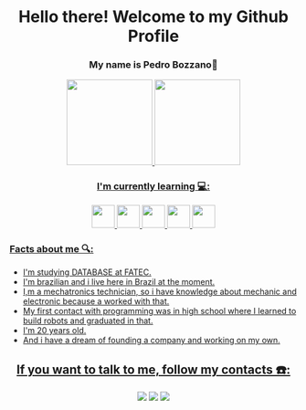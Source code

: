 <div align="center">
  
# Hello there! Welcome to my Github Profile
### My name is **Pedro Bozzano**🫡
  
</div>
  
<div align="center">
<a href="https://github.com/PedroBozzano">
<img height="150em" src="https://github-readme-stats.vercel.app/api?username=PedroBozzano&show_icons=true&theme=dracula&include_all_commits=true&count_private=true"/>
<img height="150em" src="https://github-readme-stats.vercel.app/api/top-langs/?username=PedroBozzano&layout=compact&langs_count=7&theme=dracula"/>
</div>

<div align="center">
  
  ### I'm currently learning 💻:

<img src="https://cdn.jsdelivr.net/gh/devicons/devicon/icons/python/python-original.svg" width = "40" height = "40">
<img src="https://cdn.jsdelivr.net/gh/devicons/devicon/icons/html5/html5-original.svg" width = "40" height = "40">
<img src="https://cdn.jsdelivr.net/gh/devicons/devicon/icons/css3/css3-original.svg" width = "40" height = "40">
<img src="https://cdn.jsdelivr.net/gh/devicons/devicon/icons/javascript/javascript-original.svg" width = "40" height = "40">
<img src="https://cdn.jsdelivr.net/gh/devicons/devicon/icons/git/git-original.svg" width = "40" height = "40">
</div>
  
  ### Facts about me 🔍:
  - I'm studying DATABASE at FATEC.
  - I'm brazilian and i live here in Brazil at the moment.
  - I,m a mechatronics technician, so i have knowledge about mechanic and electronic because a worked with that.
  - My first contact with programming was in high school where I learned to build robots and graduated in that.
  - I'm 20 years old.
  - And i have a dream of founding a company and working on my own.
  
  <div align="center">
    
  ## If you want to talk to me, follow my contacts ☎️:

<a href="https://instagram.com/pedrobozzano" target="_blank"><img src="https://img.shields.io/badge/-Instagram-%23E4405F?style=for-the-badge&logo=instagram&logoColor=white" target="_blank"></a>
<a href = "mailto: pedro.bozzano08@gmail.com"><img src="https://img.shields.io/badge/Gmail-D14836?style=for-the-badge&logo=gmail&logoColor=white" target="_blank"></a>
<a href="https://www.linkedin.com/in/pedro-bozzano" target="_blank"><img src="https://img.shields.io/badge/-LinkedIn-%230077B5?style=for-the-badge&logo=linkedin&logoColor=white" target="_blank"></a>   
</div>

